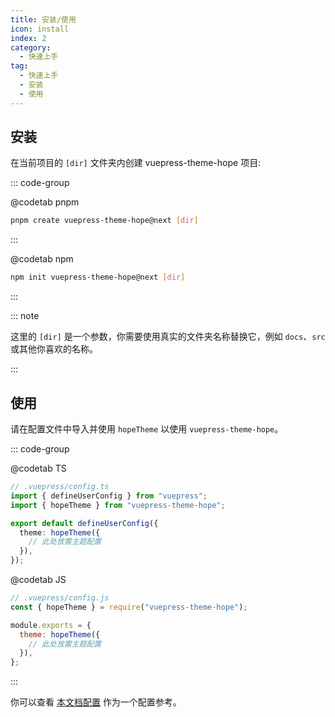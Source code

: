 ```yaml
---
title: 安装/使用
icon: install
index: 2
category:
  - 快速上手
tag:
  - 快速上手
  - 安装
  - 使用
---
```


## 安装

在当前项目的 `[dir]` 文件夹内创建 vuepress-theme-hope 项目:

::: code-group

@codetab pnpm

```bash
pnpm create vuepress-theme-hope@next [dir]
```

:::

@codetab npm

```bash
npm init vuepress-theme-hope@next [dir]
```

:::

::: note

这里的 `[dir]` 是一个参数，你需要使用真实的文件夹名称替换它，例如 `docs`、`src` 或其他你喜欢的名称。

:::

## 使用

请在配置文件中导入并使用 `hopeTheme` 以使用 `vuepress-theme-hope`。

::: code-group

@codetab TS

```ts
// .vuepress/config.ts
import { defineUserConfig } from "vuepress";
import { hopeTheme } from "vuepress-theme-hope";

export default defineUserConfig({
  theme: hopeTheme({
    // 此处放置主题配置
  }),
});
```

@codetab JS

```js
// .vuepress/config.js
const { hopeTheme } = require("vuepress-theme-hope");

module.exports = {
  theme: hopeTheme({
    // 此处放置主题配置
  }),
};
```

:::

你可以查看 [本文档配置][docs-config] 作为一个配置参考。

[docs-config]: https://github.com/vuepress-theme-hope/vuepress-theme-hope/blob/v1/docs/theme/src/.vuepress/config.ts
